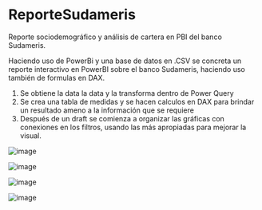 # ReporteSudameris
Reporte sociodemográfico y análisis de cartera en PBI del banco Sudameris.

Haciendo uso de PowerBi y una base de datos en .CSV se concreta un reporte interactivo en PowerBI sobre el banco Sudameris, haciendo uso también de formulas en DAX.

1. Se obtiene la data la data y la transforma dentro de Power Query
2. Se crea una tabla de medidas y se hacen calculos en DAX para brindar un resultado ameno a la información que se requiere
4. Después de un draft se comienza a organizar las gráficas con conexiones en los filtros, usando las más apropiadas para mejorar la visual.
   
![image](https://github.com/santiagohrd/ReporteSudameris/assets/96275927/885ed23d-1d70-419b-9f5a-304b8bfdb396)

![image](https://github.com/santiagohrd/ReporteSudameris/assets/96275927/15c8d376-9fc0-42d9-9c41-36f9d3397192)

![image](https://github.com/santiagohrd/ReporteSudameris/assets/96275927/785785bd-863c-4bb8-8e73-aa0caa438a94)

![image](https://github.com/santiagohrd/ReporteSudameris/assets/96275927/87d5d74d-1498-4f89-bc2d-dad644e26271)

